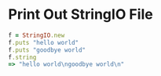 # Print Out StringIO File

```ruby
f = StringIO.new
f.puts "hello world"
f.puts "goodbye world"
f.string
=> "hello world\ngoodbye world\n"
```
